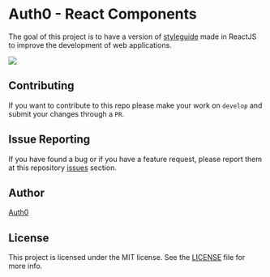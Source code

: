 # Auth0 - React Components

The goal of this project is to have a version of [styleguide](https://github.com/auth0/styleguide) made in ReactJS to improve the development of web applications.

![](https://cloud.githubusercontent.com/assets/302314/14407837/084ad552-feae-11e5-836d-5d70cc43ada3.png)

## Contributing

If you want to contribute to this repo please make your work on `develop` and submit your changes through a `PR`.

## Issue Reporting

If you have found a bug or if you have a feature request, please report them at this repository [issues](https://github.com/auth0/auth0-react-components/issues) section.

## Author

[Auth0](auth0.com)

## License

This project is licensed under the MIT license. See the [LICENSE](LICENSE) file for more info.
